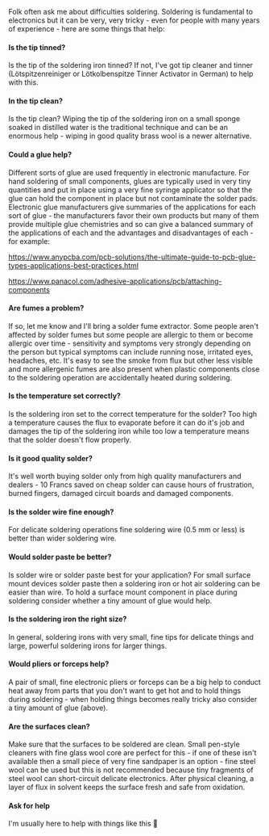 Folk often ask me about difficulties soldering. Soldering is fundamental to electronics but it can be very, very tricky - even for people with many years of experience - here are some things that help:

#### Is the tip tinned?

Is the tip of the soldering iron tinned? If not, I've got tip cleaner and tinner (Lötspitzenreiniger or Lötkolbenspitze Tinner Activator in German) to help with this.

#### In the tip clean?

Is the tip clean? Wiping the tip of the soldering iron on a small sponge soaked in distilled water is the traditional technique and can be an enormous help - wiping in good quality brass wool is a newer alternative.

#### Could a glue help?

Different sorts of glue are used frequently in electronic manufacture. For hand soldering of small components, glues are typically used in very tiny quantities and put in place using a very fine syringe applicator so that the glue can hold the component in place but not contaminate the solder pads. Electronic glue manufacturers give summaries of the applications for each sort of glue - the manufacturers favor their own products but many of them provide multiple glue chemistries and so can give a balanced summary of the applications of each and the advantages and disadvantages of each - for example:

https://www.anypcba.com/pcb-solutions/the-ultimate-guide-to-pcb-glue-types-applications-best-practices.html

https://www.panacol.com/adhesive-applications/pcb/attaching-components

#### Are fumes a problem?

If so, let me know and I'll bring a solder fume extractor. Some people aren't affected by solder fumes but some people are allergic to them or become allergic over time - sensitivity and symptoms very strongly depending on the person but typical symptoms can include running nose, irritated eyes, headaches, etc. It's easy to see the smoke from flux but other less visible and more allergenic fumes are also present when plastic components close to the soldering operation are accidentally heated during soldering.

#### Is the temperature set correctly?

Is the soldering iron set to the correct temperature for the solder? Too high a temperature causes the flux to evaporate before it can do it's job and damages the tip of the soldering iron while too low a temperature means that the solder doesn't flow properly.

#### Is it good quality solder?

It's well worth buying solder only from high quality manufacturers and dealers - 10 Francs saved on cheap solder can cause hours of frustration, burned fingers, damaged circuit boards and damaged components.

#### Is the solder wire fine enough?

For delicate soldering operations fine soldering wire (0.5 mm or less) is better than wider soldering wire.

#### Would solder paste be better?

Is solder wire or solder paste best for your application? For small surface mount devices solder paste then a soldering iron or hot air soldering can be easier than wire. To hold a surface mount component in place during soldering consider whether a tiny amount of glue would help.

#### Is the soldering iron the right size?

In general, soldering irons with very small, fine tips for delicate things and large, powerful soldering irons for larger things.

#### Would pliers or forceps help?

A pair of small, fine electronic pliers or forceps can be a big help to conduct heat away from parts that you don't want to get hot and to hold things during soldering - when holding things becomes really tricky also consider a tiny amount of glue (above).

#### Are the surfaces clean?

Make sure that the surfaces to be soldered are clean. Small pen-style cleaners with fine glass wool core are perfect for this - if one of these isn't available then a small piece of very fine sandpaper is an option - fine steel wool can be used but this is not recommended because tiny fragments of steel wool can short-circuit delicate electronics. After physical cleaning, a layer of flux in solvent keeps the surface fresh and safe from oxidation.

#### Ask for help

I'm usually here to help with things like this 🙂
